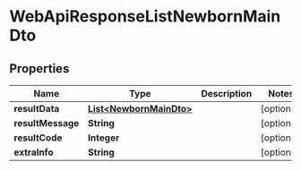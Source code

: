 
# WebApiResponseListNewbornMainDto

## Properties
Name | Type | Description | Notes
------------ | ------------- | ------------- | -------------
**resultData** | [**List&lt;NewbornMainDto&gt;**](NewbornMainDto.md) |  |  [optional]
**resultMessage** | **String** |  |  [optional]
**resultCode** | **Integer** |  |  [optional]
**extraInfo** | **String** |  |  [optional]



